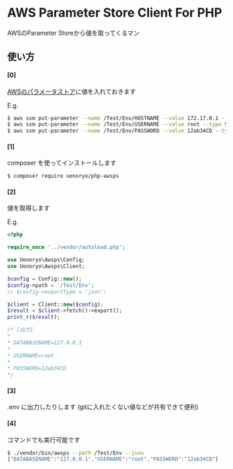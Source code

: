 # AWS Parameter Store Client For PHP

AWSのParameter Storeから値を取ってくるマン

## 使い方

#### [0]

[AWSのパラメータストア](https://docs.aws.amazon.com/ja_jp/systems-manager/latest/userguide/systems-manager-paramstore.html)に値を入れておきます

E.g.

```sh
$ aws ssm put-parameter --name /Test/Env/HOSTNAME --value 172.17.0.1 --type String
$ aws ssm put-parameter --name /Test/Env/USERNAME --value root --type String
$ aws ssm put-parameter --name /Test/Env/PASSWORD --value 12ab34CD --type SecureString
```

#### [1]

composer を使ってインストールします

```sh
$ composer require uenoryo/php-awsps
```

#### [2]

値を取得します

E.g.

```php
<?php

require_once '../vendor/autoload.php';

use Uenoryo\Awsps\Config;
use Uenoryo\Awsps\Client;

$config = Config::new();
$config->path = '/Test/Env';
// $config->exportType = 'json';

$client = Client::new($config);
$result = $client->fetch()->export();
print_r($result);

/* [出力]
*
* DATABASENAME=127.0.0.1
*
* USERNAME=root
*
* PASSWORD=12ab34CD
*/
```

#### [3]

.env に出力したりします (gitに入れたくない値などが共有できて便利)

#### [4]

コマンドでも実行可能です

```sh
$ ./vendor/bin/awsps --path /Test/Env --json
{"DATABASENAME":"127.0.0.1","USERNAME":"root","PASSWORD":"12ab34CD"}
```
